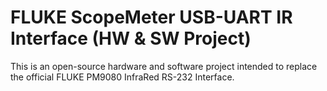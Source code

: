 # FLUKE ScopeMeter USB-UART IR Interface (HW & SW Project)
 This is an open-source hardware and software project intended to replace the official FLUKE PM9080 InfraRed RS-232 Interface.
